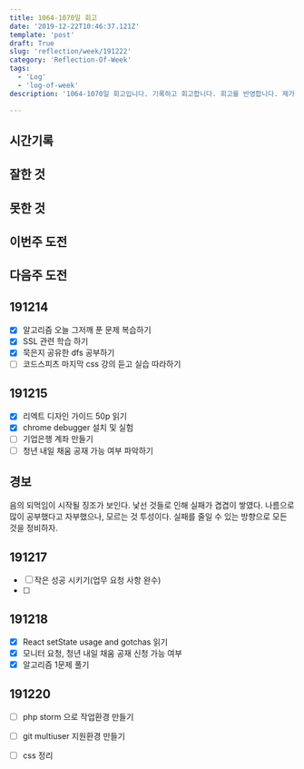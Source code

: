```yaml
---
title: 1064-1070일 회고
date: '2019-12-22T10:46:37.121Z'
template: 'post'
draft: True
slug: 'reflection/week/191222'
category: 'Reflection-Of-Week'
tags:
  - 'Log'
  - 'log-of-week'
description: '1064-1070일 회고입니다. 기록하고 회고합니다. 회고를 반영합니다. 제가 자라는 방식입니다.'

---
```


## 시간기록 



## 잘한 것



## 못한 것



## 이번주 도전



## 다음주 도전

## 191214

- [x] 알고리즘 오늘 그저깨 푼 문제 복습하기 
- [x] SSL 관련 학습 하기 
- [x] 묵은지 공유한 dfs 공부하기 
- [ ] 코드스피츠 마지막 css 강의 듣고 실습 따라하기 

## 191215

- [x] 리엑트 디자인 가이드 50p 읽기 
- [x] chrome debugger 설치 및 실험 
- [ ] 기업은행 계좌 만들기 
- [ ] 청년 내일 채움 공재 가능 여부 파악하기 

## 경보

음의 되먹임이 시작될 징조가 보인다. 낯선 것들로 인해 실패가 겹겹이 쌓였다. 나름으로 많이 공부했다고 자부했으나, 모르는 것 투성이다. 실패를 줄일 수 있는 방향으로 모든 것을 정비하자. 

## 191217

- [ ] 작은 성공 시키기(업무 요청 사항 완수) 
- [ ] 

## 191218

- [x] React setState usage and gotchas 읽기 
- [x] 모니터 요청, 청년 내일 채움 공재 신청 가능 여부 
- [x] 알고리즘 1문제 풀기 

## 191220

- [ ] php storm 으로 작업환경 만들기
- [ ] git multiuser 지원환경 만들기
- [ ] css 정리 

